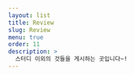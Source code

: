 ```yaml
---
layout: list
title: Review
slug: Review
menu: true
order: 11
description: >
  스터디 이외의 것들을 게시하는 곳입니다~!
---
```

